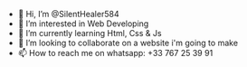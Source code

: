 - 👋 Hi, I’m @SilentHealer584
- 👀 I’m interested in Web Developing
- 🌱 I’m currently learning Html, Css & Js
- 💞️ I’m looking to collaborate on a website i'm going to make
- 📫 How to reach me on whatsapp: +33 767 25 39 91

<!---
SilentHealer584/SilentHealer584 is a ✨ special ✨ repository because its `README.md` (this file) appears on your GitHub profile.
You can click the Preview link to take a look at your changes.
--->
